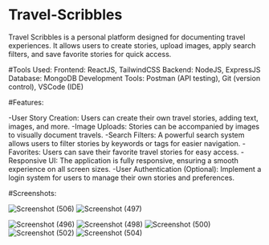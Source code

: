 # Travel-Scribbles
Travel Scribbles is a personal platform designed for documenting travel experiences. It allows users to create stories, upload images, apply search filters, and save favorite stories for quick access.

#Tools Used:
Frontend: ReactJS, TailwindCSS
Backend: NodeJS, ExpressJS
Database: MongoDB
Development Tools: Postman (API testing), Git (version control), VSCode (IDE)

#Features:

-User Story Creation: Users can create their own travel stories, adding text, images, and more.
-Image Uploads: Stories can be accompanied by images to visually document travels.
-Search Filters: A powerful search system allows users to filter stories by keywords or tags for easier navigation.
-Favorites: Users can save their favorite travel stories for easy access.
-Responsive UI: The application is fully responsive, ensuring a smooth experience on all screen sizes.
-User Authentication (Optional): Implement a login system for users to manage their own stories and preferences.

#Screenshots:


![Screenshot (506)](https://github.com/user-attachments/assets/824027c8-2b09-462b-8852-96291b0fb00d)
![Screenshot (497)](https://github.com/user-attachments/assets/d51eb7c5-8a86-49cb-9d61-2c07d5b65f86)

![Screenshot (496)](https://github.com/user-attachments/assets/7e574cc6-ddb7-4d03-9c9f-6cccc8009584)
![Screenshot (498)](https://github.com/user-attachments/assets/42970851-3c2b-4328-95ae-2ad3aa12e5a4)
![Screenshot (500)](https://github.com/user-attachments/assets/31e3e5f6-ed0e-4f99-93e2-93f1e8d5c219)
![Screenshot (502)](https://github.com/user-attachments/assets/ffd08fb8-b72a-47fc-a431-013e155db082)
![Screenshot (504)](https://github.com/user-attachments/assets/9deaeb30-1fa5-4c3f-ae06-0f236960b6fe)
